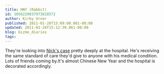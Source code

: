 ```yaml
---
title: HNY (Rabbit)
id: 1056229837973818572
author: Kirby Urner
published: 2011-01-26T15:09:00.001-08:00
updated: 2011-01-26T15:12:39.861-08:00
blog: bizmo_diaries
tags: 
---
```


[](http://www.flickr.com/photos/17157315@N00/5388568759/)They're looking into [Nick's case](http://mybizmo.blogspot.com/2011/01/next-frame.html) pretty deeply at the hospital.  He's receiving the same standard of care they'd give to anyone with his medical condition.  Lots of friends coming by.It's almost Chinese New Year and the hospital is decorated accordingly.